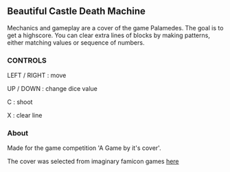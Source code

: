 ## Beautiful Castle Death Machine

Mechanics and gameplay are a cover of the game Palamedes. The goal is to get a highscore. You can clear extra lines of blocks by making patterns, either matching values or sequence of numbers.

### CONTROLS

LEFT / RIGHT : move

UP / DOWN : change dice value

C : shoot

X : clear line

### About

Made for the game competition 'A Game by it's cover'.

The cover was selected from imaginary famicon games [here](https://famicase.com/19/)


